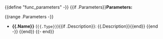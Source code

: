{{define "func_parameters" -}}
{{if .Parameters}}**Parameters:**

{{range .Parameters -}}
 - **{{.Name}}** (`{{.Type}}`){{if .Description}}: {{.Description}}{{end}}
{{end -}}
{{end}}
{{- end}}
